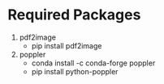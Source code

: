 # Required Packages

 1. pdf2image
    - pip install pdf2image
 2. poppler
    - conda install -c conda-forge poppler
    - pip install python-poppler
